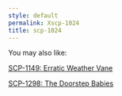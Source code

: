 ```yaml
---
style: default
permalink: Xscp-1024
title: scp-1024
---
```

You may also like:

[SCP-1149: Erratic Weather Vane](http://scp-wiki.net/scp-1149)

[SCP-1298: The Doorstep Babies](http://scp-wiki.net/scp-1298)
